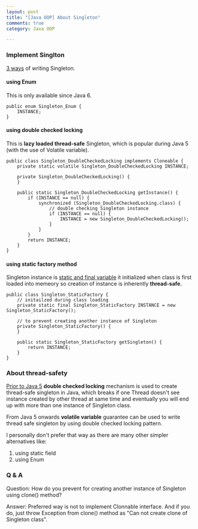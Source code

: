 ```yaml
---
layout: post
title: "[Java OOP] About Singleton"
comments: true
category: Java OOP

---
```


### Implement Singlton

[3 ways](http://javarevisited.blogspot.sg/2012/07/why-enum-singleton-are-better-in-java.html) of writing Singleton. 

#### using Enum

This is only available since Java 6.

	public enum Singleton_Enum {
		INSTANCE;
	}

#### using double checked locking

This is __lazy loaded thread-safe__ Singleton, which is popular during Java 5 (with the use of Volatile variable). 

	public class Singleton_DoubleCheckedLocking implements Cloneable {
		private static volatile Singleton_DoubleCheckedLocking INSTANCE;

		private Singleton_DoubleCheckedLocking() {
		}

		public static Singleton_DoubleCheckedLocking getInstance() {
			if (INSTANCE == null) {
				synchronized (Singleton_DoubleCheckedLocking.class) {
					// double checking Singleton instance
					if (INSTANCE == null) {
						INSTANCE = new Singleton_DoubleCheckedLocking();
					}
				}
			}
			return INSTANCE;
		}
	}

#### using static factory method

Singleton instance is [static and final variable](http://javarevisited.blogspot.sg/2012/07/why-enum-singleton-are-better-in-java.html) it initialized when class is first loaded into memeory so creation of instance is inherently __thread-safe__. 

	public class Singleton_StaticFactory {
		// initailzed during class loading
		private static final Singleton_StaticFactory INSTANCE = new Singleton_StaticFactory();

		// to prevent creating another instance of Singleton
		private Singleton_StaticFactory() {
		}

		public static Singleton_StaticFactory getSingleton() {
			return INSTANCE;
		}
	}

### About thread-safety

[Prior to Java 5](http://javarevisited.blogspot.sg/2012/12/how-to-create-thread-safe-singleton-in-java-example.html) __double checked locking__ mechanism is used to create thread-safe singleton in Java, which breaks if one Thread doesn't see instance created by other thread at same time and eventually you will end up with more than one instance of Singleton class. 

From Java 5 onwards __volatile variable__ guarantee can be used to write thread safe singleton by using double checked locking pattern. 

I personally don't prefer that way as there are many other simpler alternatives like: 

1. using static field
1. using Enum 

### Q & A

Question: How do you prevent for creating another instance of Singleton using clone() method?

Answer: Preferred way is not to implement Clonnable interface. And if you do, just throw Exception from clone() method as "Can not create clone of Singleton class". 
